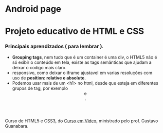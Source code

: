 # Android page
<h1> Projeto educativo de HTML e CSS </h1>

### Principais aprendizados ( para lembrar ).

- <strong>Grouping tags</strong>, nem tudo que é um container é uma div, o HTML5 não é só exibir o conteúdo em tela, existe as tags semânticas que ajudam a deixar o codigo mais claro.
- </iframe> responsivo, como deixar o iframe ajustavel em varias resoluções com uso de <strong>position: relative e absolute</strong>.
- Podemos usar mais de um \<h1> no html, desde que esteja em diferentes grupos de tag, por exemplo <header> e <main>.


Curso de HTML5 e CSS3, do [Curso em Video](https://www.youtube.com/channel/UCrWvhVmt0Qac3HgsjQK62FQ), ministrado pelo prof. Gustavo Guanabara.
